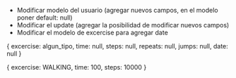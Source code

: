 - Modificar modelo del usuario (agregar nuevos campos, en el modelo poner default: null)
- Modificar el update (agregar la posibilidad de modificar nuevos campos)
- Modificar el modelo de excercise para agregar date

{
    excercise: algun_tipo,
    time: null,
    steps: null,
    repeats: null,
    jumps: null,
    date: null
}

{
    excercise: WALKING,
    time: 100,
    steps: 10000
}
